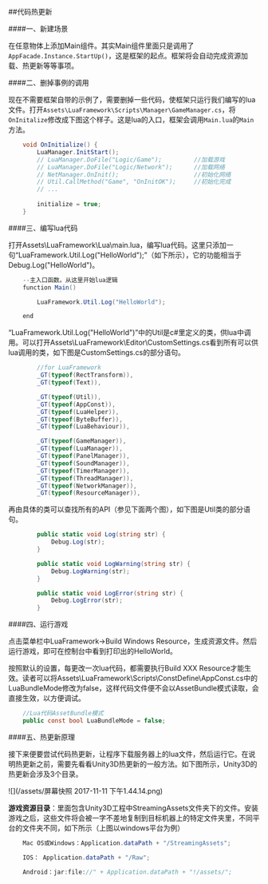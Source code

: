 ##代码热更新

####一、新建场景

在任意物体上添加Main组件。其实Main组件里面只是调用了`AppFacade.Instance.StartUp()`，这是框架的起点。框架将会自动完成资源加载、热更新等等事项。

####二、删掉事例的调用

现在不需要框架自带的示例了，需要删掉一些代码，使框架只运行我们编写的lua文件。打开`Assets\LuaFramework\Scripts\Manager\GameManager.cs`，将`OnInitalize`修改成下图这个样子。这是lua的入口，框架会调用`Main.lua`的`Main`方法。

```csharp
    void OnInitialize() {
        LuaManager.InitStart();
        // LuaManager.DoFile("Logic/Game");         //加载游戏
        // LuaManager.DoFile("Logic/Network");      //加载网络
        // NetManager.OnInit();                     //初始化网络
        // Util.CallMethod("Game", "OnInitOK");     //初始化完成
        // ...
            
        initialize = true;
    }
```

####三、编写lua代码

打开Assets\LuaFramework\Lua\main.lua，编写lua代码。这里只添加一句“LuaFramework.Util.Log("HelloWorld");”（如下所示），它的功能相当于Debug.Log("HelloWorld")。

```csharp
    --主入口函数。从这里开始lua逻辑
    function Main()

        LuaFramework.Util.Log("HelloWorld");

    end
```


“LuaFramework.Util.Log("HelloWorld")”中的Util是c#里定义的类，供lua中调用。可以打开Assets\LuaFramework\Editor\CustomSettings.cs看到所有可以供lua调用的类，如下图是CustomSettings.cs的部分语句。

```csharp
        //for LuaFramework
        _GT(typeof(RectTransform)),
        _GT(typeof(Text)),

        _GT(typeof(Util)),
        _GT(typeof(AppConst)),
        _GT(typeof(LuaHelper)),
        _GT(typeof(ByteBuffer)),
        _GT(typeof(LuaBehaviour)),

        _GT(typeof(GameManager)),
        _GT(typeof(LuaManager)),
        _GT(typeof(PanelManager)),
        _GT(typeof(SoundManager)),
        _GT(typeof(TimerManager)),
        _GT(typeof(ThreadManager)),
        _GT(typeof(NetworkManager)),
        _GT(typeof(ResourceManager)),
```

再由具体的类可以查找所有的API（参见下面两个图），如下图是Util类的部分语句。

```csharp
        public static void Log(string str) {
            Debug.Log(str);
        }

        public static void LogWarning(string str) {
            Debug.LogWarning(str);
        }

        public static void LogError(string str) {
            Debug.LogError(str);
        }
```

####四、运行游戏

点击菜单栏中LuaFramework→Build Windows Resource，生成资源文件。然后运行游戏，即可在控制台中看到打印出的HelloWorld。

按照默认的设置，每更改一次lua代码，都需要执行Build XXX Resource才能生效。读者可以将Assets\LuaFramework\Scripts\ConstDefine\AppConst.cs中的LuaBundleMode修改为false，这样代码文件便不会以AssetBundle模式读取，会直接生效，以方便调试。

```csharp
    //Lua代码AssetBundle模式
    public const bool LuaBundleMode = false;
```

####五、热更新原理

接下来便要尝试代码热更新，让程序下载服务器上的lua文件，然后运行它。在说明热更新之前，需要先看看Unity3D热更新的一般方法。如下图所示，Unity3D的热更新会涉及3个目录。

![](/assets/屏幕快照 2017-11-11 下午1.44.14.png)


**游戏资源目录**：里面包含Unity3D工程中StreamingAssets文件夹下的文件。安装游戏之后，这些文件将会被一字不差地复制到目标机器上的特定文件夹里，不同平台的文件夹不同，如下所示（上图以windows平台为例）

```csharp
    Mac OS或Windows：Application.dataPath + "/StreamingAssets";

    IOS： Application.dataPath + "/Raw";

    Android：jar:file://" + Application.dataPath + "!/assets/";
```








